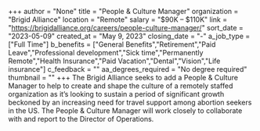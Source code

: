 +++
author = "None"
title = "People & Culture Manager"
organization = "Brigid Alliance"
location = "Remote"
salary = "$90K – $110K"
link = "https://brigidalliance.org/careers/people-culture-manager/"
sort_date = "2023-05-09"
created_at = "May 9, 2023"
closing_date = "-"
a_job_type = ["Full Time"]
b_benefits = ["General Benefits","Retirement","Paid Leave","Professional development","Sick time","Permanently Remote","Health Insurance","Paid Vacation","Dental","Vision","Life insurance"]
c_feedback = ""
aa_degrees_required = "No degree required"
thumbnail = ""
+++
The Brigid Alliance seeks to add a People & Culture Manager to help to create and shape the culture of a remotely staffed organization as it’s looking to sustain a period of significant growth beckoned by an increasing need for travel support among abortion seekers in the US. The People & Culture Manager will work closely to collaborate with and report to the Director of Operations. 